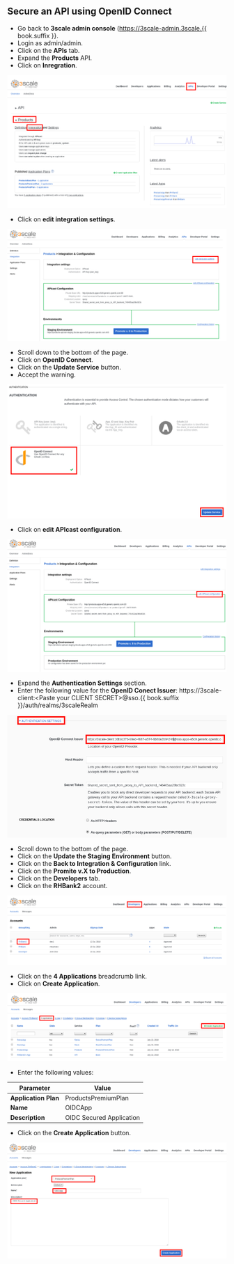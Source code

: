 ## Secure an API using OpenID Connect

* Go back to **3scale admin console** (https://3scale-admin.3scale.{{ book.suffix }}.
* Login as admin/admin.
* Click on the **APIs** tab.
* Expand the **Products** API.
* Click on **Inregration**.

![](../assets/Selection_451.png)

* Click on **edit integration settings**.

![](../assets/Selection_452.png)

* Scroll down to the bottom of the page.
* Click on **OpenID Connect**.
* Click on the **Update Service** button.
* Accept the warning.

![](../assets/Selection_453.png)

* Click on **edit APIcast configuration**.

![](../assets/Selection_454.png)

* Expand the **Authentication Settings** section.
* Enter the following value for the **OpenID Conect Issuer**: https://3scale-client:&lt;Paste your CLIENT SECRET&gt;@sso.{{ book.suffix }}/auth/realms/3scaleRealm

![](../assets/Selection_455.png)

* Scroll down to the bottom of the page.
* Click on the **Update the Staging Environment** button.
* Click on the **Back to Integration & Configuration** link.
* Click on the **Promite v.X to Production**.
* Click on the **Developers** tab.
* Click on the **RHBank2** account.

![](../assets/Selection_456.png)

* Click on the **4 Applications** breadcrumb link.
* Click on **Create Application**.

![](../assets/Selection_457.png)

* Enter the following values:

| Parameter | Value |
| --- | --- |
| **Application Plan** | ProductsPremiumPlan |
| **Name** | OIDCApp |
| **Description** | OIDC Secured Application |

* Click on the **Create Application** button.

![](../assets/Selection_458.png)




